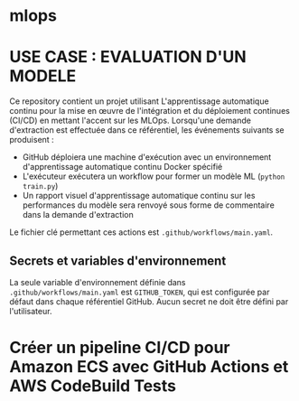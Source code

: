 # mlops

# USE CASE : EVALUATION D'UN MODELE

Ce repository contient un projet utilisant L'apprentissage automatique continu pour la mise en œuvre de l'intégration et du déploiement continues (CI/CD) en mettant l'accent sur les MLOps. 
Lorsqu'une demande d'extraction est effectuée dans ce référentiel, les événements suivants se produisent :
- GitHub déploiera une machine d'exécution avec un environnement d'apprentissage automatique continu Docker spécifié
- L'exécuteur exécutera un workflow pour former un modèle ML (`python train.py`)
- Un rapport visuel d'apprentissage automatique continu sur les performances du modèle sera renvoyé sous forme de commentaire dans la demande d'extraction

Le fichier clé permettant ces actions est `.github/workflows/main.yaml`.

## Secrets et variables d'environnement 
La seule variable d'environnement définie dans `.github/workflows/main.yaml` est `GITHUB_TOKEN`, qui est configurée par défaut dans chaque référentiel GitHub. Aucun secret ne doit être défini par l'utilisateur. 

# Créer un pipeline CI/CD pour Amazon ECS avec GitHub Actions et AWS CodeBuild Tests
